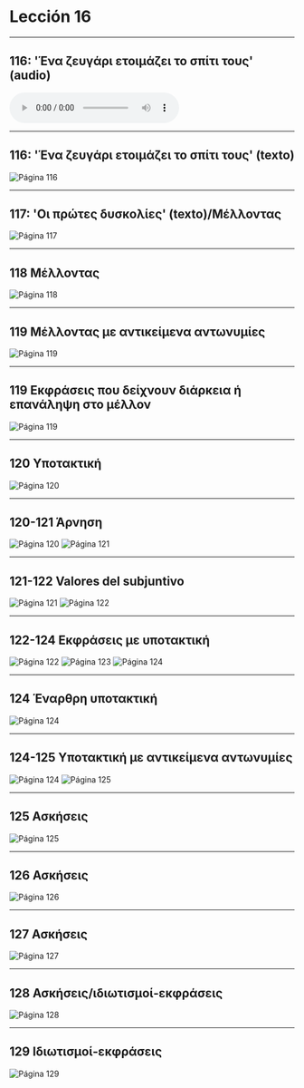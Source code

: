 # Lección 16

---

## 116: 'Ένα ζευγάρι ετοιμάζει το σπίτι τους' (audio)

<audio controls="controls">
  <source type="audio/mpeg" src="../GM_Audios/16_Hena_zevgari_hetoimazei_to_spiti_tou.mp3"></source>
</audio>

---

## 116: 'Ένα ζευγάρι ετοιμάζει το σπίτι τους' (texto)

![Página 116](Metodo/Textbook_Pagina_116.png)

---

## 117: 'Οι πρώτες δυσκολίες' (texto)/Μέλλοντας 

![Página 117](Metodo/Textbook_Pagina_117.png)

---

## 118 Μέλλοντας

![Página 118](Metodo/Textbook_Pagina_118.png)

---

## 119 Μέλλοντας με αντικείμενα αντωνυμίες

![Página 119](Metodo/Textbook_Pagina_119.png)

---

## 119 Εκφράσεις που δείχνουν διάρκεια ή επανάληψη στο μέλλον

![Página 119](Metodo/Textbook_Pagina_119.png)

---

## 120 Υποτακτική

![Página 120](Metodo/Textbook_Pagina_120.png)

---

## 120-121 Άρνηση

![Página 120](Metodo/Textbook_Pagina_120.png)
![Página 121](Metodo/Textbook_Pagina_121.png)

---

## 121-122 Valores del subjuntivo

![Página 121](Metodo/Textbook_Pagina_121.png)
![Página 122](Metodo/Textbook_Pagina_122.png)

---

## 122-124 Εκφράσεις με υποτακτική

![Página 122](Metodo/Textbook_Pagina_122.png)
![Página 123](Metodo/Textbook_Pagina_123.png)
![Página 124](Metodo/Textbook_Pagina_124.png)

---

## 124 Έναρθρη υποτακτική

![Página 124](Metodo/Textbook_Pagina_124.png)

---

## 124-125 Υποτακτική με αντικείμενα αντωνυμίες

![Página 124](Metodo/Textbook_Pagina_124.png)
![Página 125](Metodo/Textbook_Pagina_125.png)

---

## 125 Ασκήσεις

![Página 125](Metodo/Textbook_Pagina_125.png)

---

## 126 Ασκήσεις

![Página 126](Metodo/Textbook_Pagina_126.png)

---

## 127 Ασκήσεις

![Página 127](Metodo/Textbook_Pagina_127.png)

---

## 128 Ασκήσεις/ιδιωτισμοί-εκφράσεις

![Página 128](Metodo/Textbook_Pagina_128.png)

---

## 129 Ιδιωτισμοί-εκφράσεις

![Página 129](Metodo/Textbook_Pagina_129.png)
